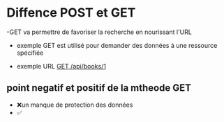 #  Diffence POST et GET

-GET va permettre de favoriser la recherche en nourissant l'URL

* exemple GET est utilisé pour demander des données à une ressource spécifiée
  
* exemple URL [GET /api/books/1](http://a.com)
  
 ##  **point negatif et positif de la mtheode GET**
    
* ❌un manque de protection des données 
* ✅
